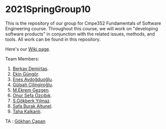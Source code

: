 # 2021SpringGroup10

This is the repository of our group for Cmpe352 Fundamentals of Software Engineering course. Throughout this course, we will work on "developing software products" in conjunction with the related issues, methods, and tools. All work can be found in this repository.

Here's our [Wiki page](https://github.com/bounswe/2021SpringGroup10/wiki).

Team Members:
1. [Berkay Demirtaş](https://github.com/bounswe/2021SpringGroup10/wiki/Berkay-Demirtaş).
2. [Ekin Güngör](https://github.com/bounswe/2021SpringGroup10/wiki/Ekin-Güngör).
3. [Enes Aydoğduoğlu](https://github.com/bounswe/2021SpringGroup10/wiki/Enes-Aydoğduoğlu).
4. [Gülşah Çilingiroğlu](https://github.com/bounswe/2021SpringGroup10/wiki/Gülşah-Çilingiroğlu).
5. [M.Ekrem Gezgen](https://github.com/bounswe/2021SpringGroup10/wiki/M.Ekrem-Gezgen).
6. [Onur Sefa Özçıbık](https://github.com/bounswe/2021SpringGroup10/wiki/Onur-Sefa-Özçıbık).
7. [S.Gökberk Yılmaz](https://github.com/bounswe/2021SpringGroup10/wiki/S.-Gökberk-Yılmaz).
8. [Safa Burak Altunel](https://github.com/bounswe/2021SpringGroup10/wiki/Safa-Burak-Altunel).
9. [Taha Kalkanlı](https://github.com/bounswe/2021SpringGroup10/wiki/Taha-Kalkanlı).

TA : [Gökhan Çapan](https://github.com/gcapan)
